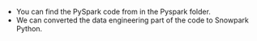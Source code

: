 * You can find the PySpark code from in the Pyspark folder.
* We can converted the data engineering part of the code to Snowpark Python. 
